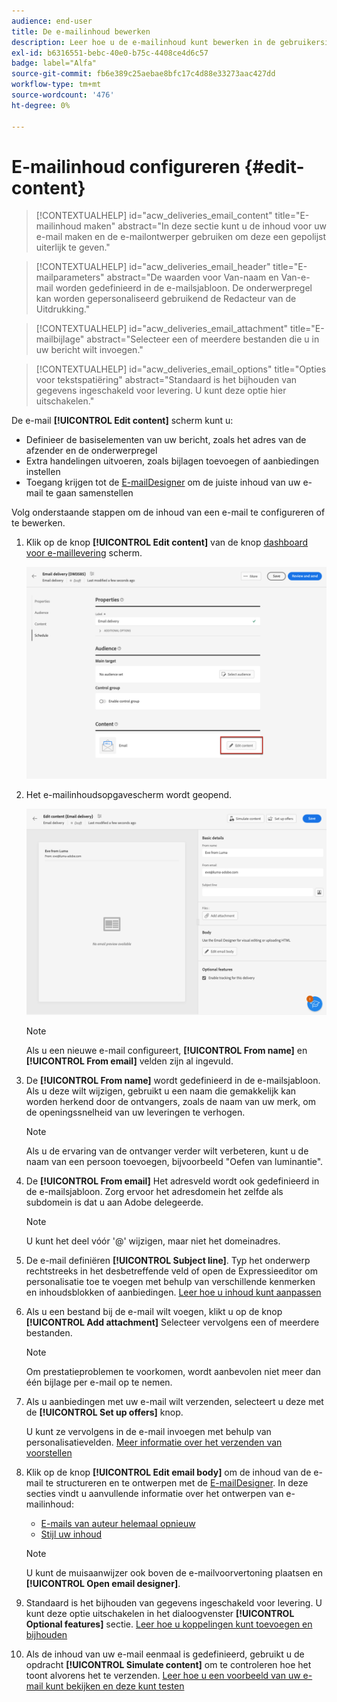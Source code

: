 ```yaml
---
audience: end-user
title: De e-mailinhoud bewerken
description: Leer hoe u de e-mailinhoud kunt bewerken in de gebruikersinterface van het campagneweb
exl-id: b6316551-bebc-40e0-b75c-4408ce4d6c57
badge: label="Alfa"
source-git-commit: fb6e389c25aebae8bfc17c4d88e33273aac427dd
workflow-type: tm+mt
source-wordcount: '476'
ht-degree: 0%

---
```


# E-mailinhoud configureren {#edit-content}

>[!CONTEXTUALHELP]
>id="acw_deliveries_email_content"
>title="E-mailinhoud maken"
>abstract="In deze sectie kunt u de inhoud voor uw e-mail maken en de e-mailontwerper gebruiken om deze een gepolijst uiterlijk te geven."

>[!CONTEXTUALHELP]
>id="acw_deliveries_email_header"
>title="E-mailparameters"
>abstract="De waarden voor Van-naam en Van-e-mail worden gedefinieerd in de e-mailsjabloon. De onderwerpregel kan worden gepersonaliseerd gebruikend de Redacteur van de Uitdrukking."

>[!CONTEXTUALHELP]
>id="acw_deliveries_email_attachment"
>title="E-mailbijlage"
>abstract="Selecteer een of meerdere bestanden die u in uw bericht wilt invoegen."

>[!CONTEXTUALHELP]
>id="acw_deliveries_email_options"
>title="Opties voor tekstspatiëring"
>abstract="Standaard is het bijhouden van gegevens ingeschakeld voor levering. U kunt deze optie hier uitschakelen."

De e-mail **[!UICONTROL Edit content]** scherm kunt u:
* Definieer de basiselementen van uw bericht, zoals het adres van de afzender en de onderwerpregel
* Extra handelingen uitvoeren, zoals bijlagen toevoegen of aanbiedingen instellen
* Toegang krijgen tot de [E-mailDesigner](get-started-email-designer.md#start-authoring) om de juiste inhoud van uw e-mail te gaan samenstellen

Volg onderstaande stappen om de inhoud van een e-mail te configureren of te bewerken.

1. Klik op de knop **[!UICONTROL Edit content]** van de knop [dashboard voor e-maillevering](../email/create-email.md) scherm.

   ![](assets/email-edit-content-button.png)

1. Het e-mailinhoudsopgavescherm wordt geopend.

   ![](assets/email-edit-content-dashboard.png)

   >[!NOTE]
   >
   >Als u een nieuwe e-mail configureert, **[!UICONTROL From name]** en **[!UICONTROL From email]** velden zijn al ingevuld.

1. De **[!UICONTROL From name]** wordt gedefinieerd in de e-mailsjabloon. Als u deze wilt wijzigen, gebruikt u een naam die gemakkelijk kan worden herkend door de ontvangers, zoals de naam van uw merk, om de openingssnelheid van uw leveringen te verhogen.

   >[!NOTE]
   >
   >Als u de ervaring van de ontvanger verder wilt verbeteren, kunt u de naam van een persoon toevoegen, bijvoorbeeld &quot;Oefen van luminantie&quot;.

1. De **[!UICONTROL From email]** Het adresveld wordt ook gedefinieerd in de e-mailsjabloon. Zorg ervoor het adresdomein het zelfde als subdomein is dat u aan Adobe delegeerde.

   >[!NOTE]
   >
   >U kunt het deel vóór &#39;@&#39; wijzigen, maar niet het domeinadres.

   <!--In the Reply address text fields, the sender's address is used by default for replies. However, Adobe recommends using an existing real address such as your brand's customer care. In this case, if a recipient sends a reply, the customer care will be able to handle it.-->

1. De e-mail definiëren **[!UICONTROL Subject line]**. Typ het onderwerp rechtstreeks in het desbetreffende veld of open de Expressieeditor om personalisatie toe te voegen met behulp van verschillende kenmerken en inhoudsblokken of aanbiedingen. [Leer hoe u inhoud kunt aanpassen](../personalization/personalize.md)

1. Als u een bestand bij de e-mail wilt voegen, klikt u op de knop **[!UICONTROL Add attachment]** Selecteer vervolgens een of meerdere bestanden.

   >[!NOTE]
   >
   >    Om prestatieproblemen te voorkomen, wordt aanbevolen niet meer dan één bijlage per e-mail op te nemen.

   <!--limitation on size + number of files?-->

1. Als u aanbiedingen met uw e-mail wilt verzenden, selecteert u deze met de **[!UICONTROL Set up offers]** knop.

   U kunt ze vervolgens in de e-mail invoegen met behulp van personalisatievelden. [Meer informatie over het verzenden van voorstellen](offers.md)

1. Klik op de knop **[!UICONTROL Edit email body]** om de inhoud van de e-mail te structureren en te ontwerpen met de [E-mailDesigner](#start-authoring). In deze secties vindt u aanvullende informatie over het ontwerpen van e-mailinhoud:

   * [E-mails van auteur helemaal opnieuw](create-email-content.md)
   * [Stijl uw inhoud](get-started-email-style.md)

   >[!NOTE]
   >
   >U kunt de muisaanwijzer ook boven de e-mailvoorvertoning plaatsen en **[!UICONTROL Open email designer]**.

1. Standaard is het bijhouden van gegevens ingeschakeld voor levering. U kunt deze optie uitschakelen in het dialoogvenster **[!UICONTROL Optional features]** sectie. [Leer hoe u koppelingen kunt toevoegen en bijhouden](message-tracking.md)

1. Als de inhoud van uw e-mail eenmaal is gedefinieerd, gebruikt u de opdracht **[!UICONTROL Simulate content]** om te controleren hoe het toont alvorens het te verzenden. [Leer hoe u een voorbeeld van uw e-mail kunt bekijken en deze kunt testen](../preview-test/preview-test.md)

